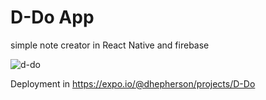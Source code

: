 # D-Do App

simple note creator in React Native and firebase

![d-do](https://user-images.githubusercontent.com/51960639/102614335-ced1ba00-4112-11eb-9ddf-3ade2b422cc3.gif)

Deployment in 
https://expo.io/@dhepherson/projects/D-Do

